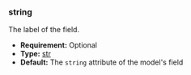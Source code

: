 ### string

The label of the field.

* **Requirement:**
  Optional
* **Type:**
  [str](https://docs.python.org/3/library/stdtypes.html#str)
* **Default:**
  The `string` attribute of the model's field
